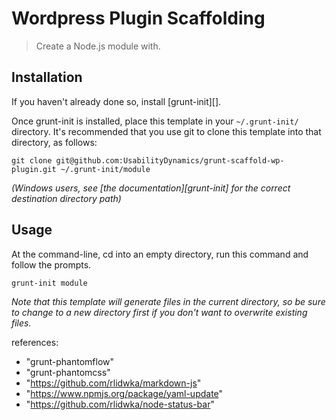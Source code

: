 # Wordpress Plugin Scaffolding

> Create a Node.js module with.

## Installation
If you haven't already done so, install [grunt-init][].

Once grunt-init is installed, place this template in your `~/.grunt-init/` directory. It's recommended that you use git to clone this template into that directory, as follows:

```
git clone git@github.com:UsabilityDynamics/grunt-scaffold-wp-plugin.git ~/.grunt-init/module
```

_(Windows users, see [the documentation][grunt-init] for the correct destination directory path)_

## Usage

At the command-line, cd into an empty directory, run this command and follow the prompts.

```
grunt-init module
```

_Note that this template will generate files in the current directory, so be sure to change to a new directory first if you don't want to overwrite existing files._


references:
  - "grunt-phantomflow"
  - "grunt-phantomcss"
  - "https://github.com/rlidwka/markdown-js"
  - "https://www.npmjs.org/package/yaml-update"
  - "https://github.com/rlidwka/node-status-bar"
        